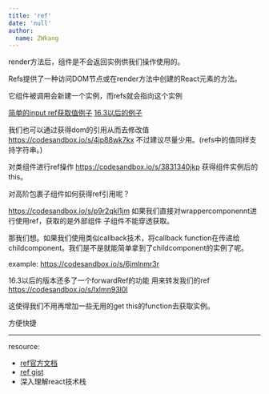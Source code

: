 ```yaml
---
title: 'ref'
date: 'null'
author:
  name: ZWkang
---
```

render方法后，组件是不会返回实例供我们操作使用的。

Refs提供了一种访问DOM节点或在render方法中创建的React元素的方法。

它组件被调用会新建一个实例，而refs就会指向这个实例

[简单的input ref获取值例子](https://codesandbox.io/s/zxww3pjr13)
[16.3以后的例子](https://codesandbox.io/s/p360oy697q)

我们也可以通过获得dom的引用从而去修改值
https://codesandbox.io/s/4jp88wk7kx
不过建议尽量少用。(refs中的值同样支持字符串。)

对类组件进行ref操作
https://codesandbox.io/s/3831340jkp
获得组件实例后的this。

对高阶包裹子组件如何获得ref引用呢？

https://codesandbox.io/s/p9r2qkl1jm
如果我们直接对wrappercomponennt进行使用ref，获取的是外部组件
子组件不能穿透获取。

那我们想。如果我们使用类似callback技术，将callback function在传递给childcomponent。我们是不是就能简单拿到了childcomponent的实例了呢。

example:
https://codesandbox.io/s/6jmlnmr3r

16.3以后的版本还多了一个forwardRef的功能 用来转发我们的ref
https://codesandbox.io/s/lxlmn93l0l

这使得我们不用再增加一些无用的get this的function去获取实例。

方便快捷

---

resource:

- [ref官方文档](https://reactjs.org/docs/refs-and-the-dom.html)
- [ref gist](https://gist.github.com/gaearon/1a018a023347fe1c2476073330cc5509)
- 深入理解react技术栈


